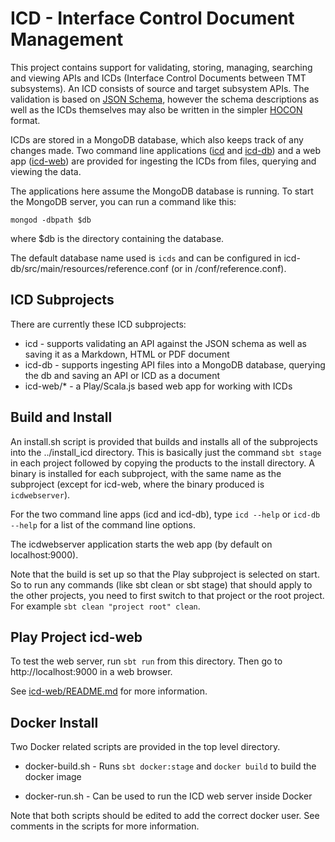 ICD - Interface Control Document Management
===========================================

This project contains support for validating, storing, managing, 
searching and viewing APIs and ICDs (Interface Control Documents between TMT subsystems).
An ICD consists of source and target subsystem APIs.
The validation is based on [JSON Schema](http://json-schema.org/),
however the schema descriptions as well as the ICDs themselves may also be written in
the simpler [HOCON](https://github.com/typesafehub/config/blob/master/HOCON.md) format.

ICDs are stored in a MongoDB database, which also keeps track of any changes made.
Two command line applications ([icd](icd) and [icd-db](icd-db)) and a web app ([icd-web](icd-web)) 
are provided for ingesting the ICDs from files, querying and viewing the data.

The applications here assume the MongoDB database is running. 
To start the MongoDB server, you can run a command like this:

    mongod -dbpath $db
    
where $db is the directory containing the database.

The default database name used is `icds` and can be configured in icd-db/src/main/resources/reference.conf
(or in <installDir>/conf/reference.conf).


ICD Subprojects
---------------

There are currently these ICD subprojects:

* icd - supports validating an API against the JSON schema as well as saving it as a Markdown, HTML or PDF document
* icd-db - supports ingesting API files into a MongoDB database, querying the db and saving an API or ICD as a document
* icd-web/* - a Play/Scala.js based web app for working with ICDs

Build and Install
-----------------

An install.sh script is provided that builds and installs all of the subprojects into the ../install_icd directory.
This is basically just the command `sbt stage` in each project followed by copying the products to the
install directory. A binary is installed for each subproject, with the same name as the subproject
(except for icd-web, where the binary produced is `icdwebserver`).

For the two command line apps (icd and icd-db), type `icd --help` or `icd-db --help` for a list of the 
command line options.

The icdwebserver application starts the web app (by default on localhost:9000).

Note that the build is set up so that the Play subproject is selected on start.
So to run any commands (like sbt clean or sbt stage) that should apply to the other projects,
you need to first switch to that project or the root project. For example `sbt clean "project root" clean`. 

Play Project icd-web
--------------------

To test the web server, run `sbt run` from this directory.
Then go to http://localhost:9000 in a web browser.

See [icd-web/README.md](icd-web/README.md) for more information.

Docker Install
--------------

Two Docker related scripts are provided in the top level directory.

* docker-build.sh - Runs `sbt docker:stage` and `docker build` to build the docker image

* docker-run.sh - Can be used to run the ICD web server inside Docker

Note that both scripts should be edited to add the correct docker user.
See comments in the scripts for more information.







